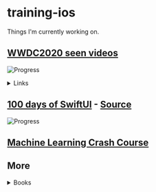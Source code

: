 # training-ios
Things I'm currently working on.

## [WWDC2020 seen videos](https://github.com/Blackjacx/WWDC?utm_campaign=iOS%2BDev%2BWeekly&utm_medium=email&utm_source=iOS%2BDev%2BWeekly%2BIssue%2B409)
![Progress](https://progress-bar.dev/6/?scale=204&title=Progress&width=800&suffix=%20/%20204%20Sessions)
<details>
<summary>Links</summary>

 1. [Expanding automation with the App Store Connect API](https://developer.apple.com/videos/play/wwdc2020/10004/)
 2. [What's new in assessment](https://developer.apple.com/videos/play/wwdc2020/10005/)
    - [Protocol-oriented Programming in Swift WWDC 2015](https://www.youtube.com/watch?v=xE5EcHuz52I)
    - [Protocol and Value Oriented Programming in UIKit Apps WWDC 2016](https://developer.apple.com/videos/play/wwdc2016/419/)  
 3. [Introducing Car Keys](https://developer.apple.com/videos/play/wwdc2020/10006/)
 4. [Optimize the Core Image pipeline for your video app](https://developer.apple.com/wwdc20/10008)
 5. [Edit and play back HDR video with AVFoundation](https://developer.apple.com/videos/play/wwdc2020/10009/)
 6. [Export HDR media in your app with AVFoundation](https://developer.apple.com/videos/play/wwdc2020/10010/)

  <details>
  <summary>WWDC2018</summary>

  1. [Getting to Know Swift Package Manager](https://developer.apple.com/videos/play/wwdc2018/411/)

  </details>

  <details>
  <summary>WWDC2019</summary>

  1. [Adopting Swift Packages in Xcode](https://developer.apple.com/videos/play/wwdc2019/408/)

  </details>


</details>

## [100 days of SwiftUI](https://www.hackingwithswift.com/100/swiftui) - [Source](https://github.com/re1zo/training-ios/tree/master/SwiftUI/100days)
![Progress](https://progress-bar.dev/40/?scale=100&title=Progress&width=800&suffix=%20/%20100%20Days)

## [Machine Learning Crash Course](https://github.com/re1zo/training-ios/blob/master/Courses/MachineLearningGoogle/notes.md)

## More

<details>
<summary>Books</summary>
- RxSwift: Reactive Programming with Swift by Tutorials Book <br>
- iOS Test-Driven Development by Tutorials Book <br>
- RxSwift: Reactive Programming with Swift by Tutorials Book <br>
</details>
